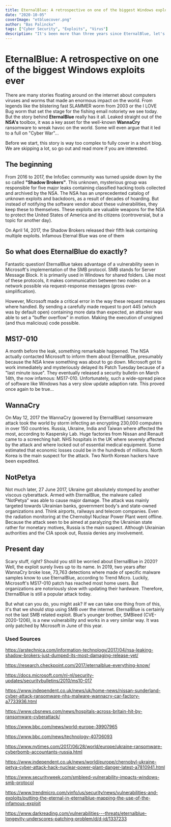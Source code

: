 ```yaml
---
title: EternalBlue: A retrospective on one of the biggest Windows exploits ever
date: "2020-10-05"
coverImage: "etbluecover.png"
author: "Bas Palinckx"
tags: ["Cyber Security", "Exploits", "Virus"]
description: "It's been more than three years since EternalBlue, let's do a recap"
---
```


# EternalBlue: A retrospective on one of the biggest Windows exploits ever

There are many stories floating around on the internet about computers viruses and worms that made an enormous impact on the world. From legends like the blistering fast SLAMMER worm from 2003 or the I LOVE Bug worm that set the stage for the fishing email notoriety we see today. But the story behind **EternalBlue** really has it all. Leaked straight out of the **NSA's** toolbox, it was a key asset for the well-known **WannaCry** ransomware to wreak havoc on the world. Some will even argue that it led to a full on "Cyber War"...

Before we start, this story is way too complex to fully cover in a short blog. We are skipping a lot, so go out and read more if you are interested.
## The beginning

From 2016 to 2017, the InfoSec community was turned upside down by the so called **"Shadow Brokers"**. This unknown, mysterious group was responsible for five major leaks containing classified hacking tools collected and archived by the NSA. The NSA has an unprecedented catalog of unknown exploits and backdoors, as a result of decades of hoarding. But instead of notifying the software vendor about these vulnerabilities, they keep these to themselves. These exploits are valuable weapons for the NSA to protect the United States of America and its citizens (controversial, but a topic for another day).

On April 14, 2017, the Shadow Brokers released their fifth leak containing multiple exploits. Infamous Eternal Blue was one of them

## So what does EternalBlue do exactly?

Fantastic question! EternalBlue takes advantage of a vulnerability seen in Microsoft's implementation of the SMB protocol. SMB stands for Server Message Block. It is primarily used in Windows for shared folders. Like most of these protocols, it makes communication between two nodes on a network possible via request-response messages (gross over-simplification).

However, Microsoft made a critical error in the way these request messages where handled. By sending a carefully made request to port 445 (which was by default open) containing more data than expected, an attacker was able to set a "buffer overflow" in motion. Making the execution of unsigned (and thus malicious) code possible.


## MS17-010
A month before the leak, something remarkable happened. The NSA actually contacted Microsoft to inform them about EternalBlue, presumably because the NSA knew something was about to go down. Microsoft got to work immediately and mysteriously delayed its Patch Tuesday because of a "last minute issue". They eventually released a security bulletin on March 14th, the now infamous: MS17-010. Unfortunately, such a wide-spread piece of software like Windows has a very slow update adaption rate. This proved once again to be true...

## WannaCry
On May 12, 2017 the WannaCry (powered by EternalBlue) ransomware attack took the world by storm infecting an encrypting 230,000 computers in over 150 countries. Russia, Ukraine, India and Taiwan where affected the most, according to Kaspersky Lab. Huge factories from Nissan and Renault came to a screeching halt. NHS hospitals in the UK where severely affected by the attack and where locked out of essential medical equipment. Some estimated that economic losses could be in the hundreds of millions. North Korea is the main suspect for the attack. Two North Korean hackers have been expedited. 

## NotPetya
Not much later, 27 June 2017, Ukraine got absolutely stomped by another viscous cyberattack. Armed with EternalBlue, the malware called "NotPetya" was able to cause major damage. The attack was mainly targeted towards Ukrainian banks, government body's and state-owned organizations and. Think airports, railways and telecom companies. Even the radiation monitoring at the Chernobyl Nuclear Power Plant went offline. Because the attack seen to be aimed at paralyzing the Ukrainian state rather for monetary motives, Russia is the main suspect. Although Ukrainian authorities and the CIA spook out, Russia denies any involvement.


## Present day
Scary stuff, right? Should you still be worried about EternalBlue in 2020? Well, the exploit surely lives up to its name. In 2019, two years after WannaCry broke lose, 73,763 detections where made of specific malware samples know to use EternalBlue, according to Trend Micro. Luckily, Microsoft's MS17-010 patch has reached most home users. But organizations are notoriously slow with updating their hardware. Therefore, EternalBlue is still a popular attack today.

But what can you do, you might ask? If we can take one thing from of this, it's that we should stop using SMB over the internet. EternalBlue is certainly not the last SMB related exploit. Blue's younger brother, SMBleed (CVE-2020-1206), is a new vulnerability and works in a very similar way. It was only patched by Microsoft in June of this year.

### Used Sources
https://arstechnica.com/information-technology/2017/04/nsa-leaking-shadow-brokers-just-dumped-its-most-damaging-release-yet/

https://research.checkpoint.com/2017/eternalblue-everything-know/

https://docs.microsoft.com/nl-nl/security-updates/securitybulletins/2010/ms10-017

https://www.independent.co.uk/news/uk/home-news/nissan-sunderland-cyber-attack-ransomware-nhs-malware-wannacry-car-factory-a7733936.html

https://www.cbsnews.com/news/hospitals-across-britain-hit-by-ransomware-cyberattack/

https://www.bbc.com/news/world-europe-39907965

https://www.bbc.com/news/technology-40706093

https://www.nytimes.com/2017/06/28/world/europe/ukraine-ransomware-cyberbomb-accountants-russia.html

https://www.independent.co.uk/news/world/europe/chernobyl-ukraine-petya-cyber-attack-hack-nuclear-power-plant-danger-latest-a7810941.html

https://www.securityweek.com/smbleed-vulnerability-impacts-windows-smb-protocol

https://www.trendmicro.com/vinfo/us/security/news/vulnerabilities-and-exploits/putting-the-eternal-in-eternalblue-mapping-the-use-of-the-infamous-exploit

https://www.darkreading.com/vulnerabilities---threats/eternalblue-longevity-underscores-patching-problem/d/d-id/1337233
